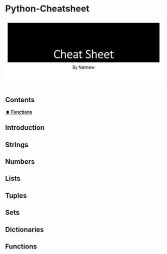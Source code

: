 # Python-Cheatsheet
![A python cheatsheet](https://github.com/natnew/Python-Cheatsheet/blob/main/Python%20Cheatsheet.JPG)

## Contents 
**[⬆ Functions](#Functions)** 

## Introduction

## Strings

## Numbers

## Lists

## Tuples

## Sets

## Dictionaries

## Functions


